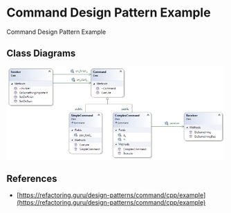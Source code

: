 # Command Design Pattern Example

Command Design Pattern Example

## Class Diagrams

![ClassDiagram](images/ClassDiagram.png)

## References

* [https://refactoring.guru/design-patterns/command/cpp/example](https://refactoring.guru/design-patterns/command/cpp/example)

